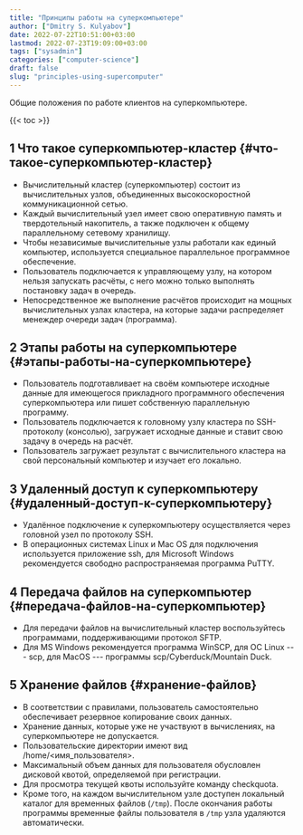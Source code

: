 ```yaml
---
title: "Принципы работы на суперкомпьютере"
author: ["Dmitry S. Kulyabov"]
date: 2022-07-22T10:51:00+03:00
lastmod: 2022-07-23T19:09:00+03:00
tags: ["sysadmin"]
categories: ["computer-science"]
draft: false
slug: "principles-using-supercomputer"
---
```


Общие положения по работе клиентов на суперкомпьютере.

<!--more-->

{{< toc >}}


## <span class="section-num">1</span> Что такое суперкомпьютер-кластер {#что-такое-суперкомпьютер-кластер}

-   Вычислительный кластер (суперкомпьютер) состоит из вычислительных узлов, объединенных высокоскоростной коммуникационной сетью.
-   Каждый вычислительный узел имеет свою оперативную память и твердотельный накопитель, а также подключен к общему параллельному сетевому хранилищу.
-   Чтобы независимые вычислительные узлы работали как единый компьютер, используется специальное параллельное программное обеспечение.
-   Пользователь подключается к управляющему узлу, на котором нельзя запускать расчёты, с него можно только выполнять постановку задач в очередь.
-   Непосредственное же выполнение расчётов происходит на мощных вычислительных узлах кластера, на которые задачи распределяет менеждер очереди задач (программа).


## <span class="section-num">2</span> Этапы работы на суперкомпьютере {#этапы-работы-на-суперкомпьютере}

-   Пользователь подготавливает на своём компьютере исходные данные для имеющегося прикладного программного обеспечения суперкомпьютера или пишет собственную параллельную программу.
-   Пользователь подключается к головному узлу кластера по SSH-протоколу (консолью), загружает исходные данные и ставит свою задачу в очередь на расчёт.
-   Пользователь загружает результат с вычислительного кластера на свой персональный компьютер и изучает его локально.


## <span class="section-num">3</span> Удаленный доступ к суперкомпьютеру {#удаленный-доступ-к-суперкомпьютеру}

-   Удалённое подключение к суперкомпьютеру осуществляется через головной узел по протоколу SSH.
-   В операционных системах Linux и Mac OS для подключения используется приложение ssh, для Microsoft Windows рекомендуется свободно распространяемая программа PuTTY.


## <span class="section-num">4</span> Передача файлов на суперкомпьютер {#передача-файлов-на-суперкомпьютер}

-   Для передачи файлов на вычислительный кластер воспользуйтесь программами, поддерживающими протокол SFTP.
-   Для MS Windows рекомендуется программа WinSCP, для ОС Linux --- scp, для MacOS --- программы scp/Cyberduck/Mountain Duck.


## <span class="section-num">5</span> Хранение файлов {#хранение-файлов}

-   В соответствии с правилами, пользователь самостоятельно обеспечивает резервное копирование своих данных.
-   Хранение данных, которые уже не участвуют в вычислениях, на суперкомпьютере не допускается.
-   Пользовательские директории имеют вид /home/&lt;имя_пользователя&gt;.
-   Максимальный объем данных для пользователя обусловлен дисковой квотой, определяемой при регистрации.
-   Для просмотра текущей квоты используйте команду checkquota.
-   Кроме того, на каждом вычислительном узле доступен локальный каталог для временных файлов (`/tmp`). После окончания работы программы временные файлы пользователя в `/tmp` узла удаляются автоматически.

